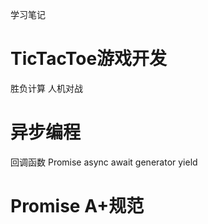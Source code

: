 学习笔记
# TicTacToe游戏开发
  胜负计算
  人机对战

# 异步编程
 回调函数
 Promise
 async await
 generator yield

# Promise A+规范   